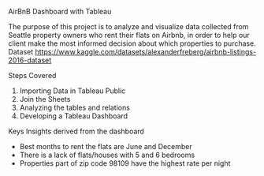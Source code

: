 AirBnB Dashboard with Tableau

The purpose of this project is to analyze and visualize data collected from Seattle property owners who rent their flats on Airbnb, in order to help our client make the most informed decision about which properties to purchase.
Dataset
 https://www.kaggle.com/datasets/alexanderfreberg/airbnb-listings-2016-dataset

Steps Covered
1.	Importing Data in Tableau Public
2.	Join the Sheets
3.	Analyzing the tables and relations
4.	Developing a Tableau Dashboard 

Keys Insights derived from the dashboard
  - Best months to rent the flats are June and December
  - There is a lack of flats/houses with 5 and 6 bedrooms
  - Properties part of zip code 98109 have the highest rate per night
